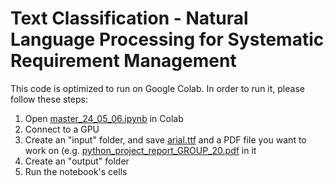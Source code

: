 # Text Classification - Natural Language Processing for Systematic Requirement Management

This code is optimized to run on Google Colab. In order to run it, please follow these steps:

1. Open [master_24_05_06.ipynb](master_24_05_06.ipynb) in Colab
2. Connect to a GPU
3. Create an "input" folder, and save [arial.ttf](input/arial.ttf) and a PDF file you want to work on (e.g. [python_project_report_GROUP_20.pdf](input/python_project_report_GROUP_20.pdf) in it
5. Create an "output" folder
6. Run the notebook's cells
